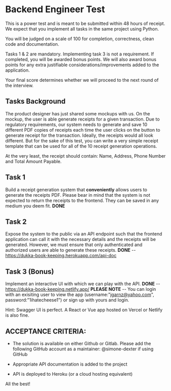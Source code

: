  # Backend Engineer Test

This is a power test and is meant to be submitted within 48 hours of receipt. We expect that you implement all tasks in the same project using Python.

You will be judged on a scale of 100 for completion, correctness, clean code and documentation.

Tasks 1 & 2 are mandatory. Implementing task 3 is not a requirement. If completed, you will be awarded bonus points. We will also award bonus points for any extra justifiable considerations/improvements added to the application.

Your final score determines whether we will proceed to the next round of the interview.


## Tasks Background

The product designer has just shared some mockups with us. On the mockup, the user is able generate receipts for a given transaction. Due to regulatory requirements, our system needs to generate and save 10 different PDF copies of receipts each time the user clicks on the button to generate receipt for the transaction. Ideally, the receipts would all look different. But for the sake of this test, you can write a very simple receipt template that can be used for all of the 10 receipt generation operations.

At the very least, the receipt should contain: Name, Address, Phone Number and Total Amount Payable.


## Task 1

Build a receipt generation system that **conveniently** allows users to generate the receipts PDF. Please bear in mind that the system is not expected to return the receipts to the frontend. They can be saved in any medium you deem fit. **DONE**


## Task 2

Expose the system to the public via an API endpoint such that the frontend application can call it with the necessary details and the receipts will be generated. However, we must ensure that only authenticated and authorized users are able to generate these receipts. **DONE** -- https://dukka-book-keeping.herokuapp.com/api-doc

## Task 3 (Bonus)

Implement an interactive UI with which we can play with the API. **DONE** -- https://dukka-book-keeping.netlify.app/
**PLEASE NOTE** -- You can login with an exisiting user to view the app (username:"jgarnz@yahoo.com", password:"1ihatecheese1") or sign up with yours and login.

Hint: Swagger UI is perfect. A React or Vue app hosted on Vercel or Netlify is also fine.


## ACCEPTANCE CRITERIA:
- The solution is available on either Github or Gitlab. Please add the following GitHub account as a maintainer: @simone-dexter if using GitHub

- Appropriate API documentation is added to the project

- API is deployed to Heroku (or a cloud hosting equivalent)

All the best!
